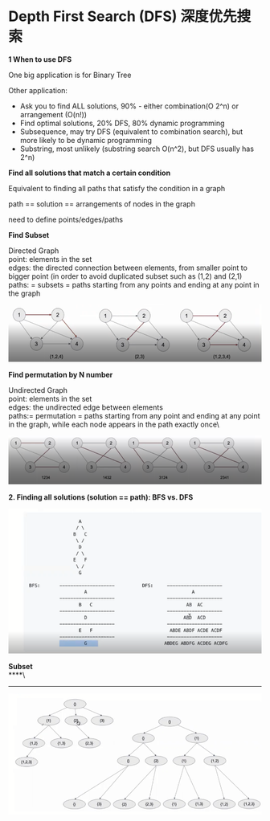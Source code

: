 # Depth First Search (DFS) 深度优先搜索

**1 When to use DFS**

One big application is for Binary Tree

Other application:

* Ask you to find ALL solutions, 90% - either combination(O 2^n) or arrangement (O(n!))
* Find optimal solutions, 20% DFS, 80% dynamic programming
* Subsequence, may try DFS (equivalent to combination search), but more likely to be dynamic programming
* Substring, most unlikely (substring search O(n^2), but DFS usually has 2^n)

**Find all solutions that match a certain condition**

Equivalent to finding all paths that satisfy the condition in a graph

path == solution == arrangements of nodes in the graph

need to define points/edges/paths

**Find Subset**

Directed Graph\
point: elements in the set\
edges: the directed connection between elements, from smaller point to bigger point (in order to avoid duplicated subset such as (1,2) and (2,1)\
paths: = subsets = paths starting from any points and ending at any point in the graph

![](<.gitbook/assets/image (13).png>)

**Find permutation by N number**

Undirected Graph \
point: elements in the set \
edges: the undirected edge between elements\
paths:= permutation = paths starting from any point and ending at any point in the graph, while each node appears in the path exactly once\


![](<.gitbook/assets/image (15).png>)

**2. Finding all solutions (solution == path): BFS vs. DFS**

![](<.gitbook/assets/image (14).png>)

**Subset**\
****\
****

![](<.gitbook/assets/image (16).png>)
